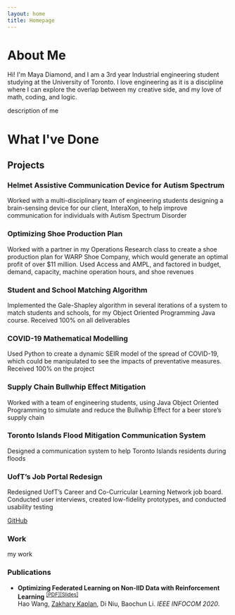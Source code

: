 ```yaml
---
layout: home
title: Homepage
---
```


# About Me

Hi! I'm Maya Diamond, and I am a 3rd year Industrial engineering student studying at the University of Toronto. I love engineering as it is a discipline where I can explore the overlap between my creative side, and my love of math, coding, and logic. 

description of me

# What I've Done

## Projects

### Helmet Assistive Communication Device for Autism Spectrum 

Worked with a multi-disciplinary team of engineering students designing a brain-sensing device for our client, InteraXon, to help improve communication for individuals with Autism Spectrum Disorder

### Optimizing Shoe Production Plan

Worked with a partner in my Operations Research class to create a shoe production plan for WARP Shoe Company, which would generate an optimal profit of over $11 million. Used Access and AMPL, and factored in budget, demand, capacity, machine operation hours, and shoe revenues

### Student and School Matching Algorithm

Implemented the Gale-Shapley algorithm in several iterations of a system to match students and schools, for my Object Oriented Programming Java course. Received 100% on all deliverables

### COVID-19 Mathematical Modelling

Used Python to create a dynamic SEIR model of the spread of COVID-19, which could be manipulated to see the impacts of preventative measures. Received 100% on the project

### Supply Chain Bullwhip Effect Mitigation

Worked with a team of engineering students, using Java Object Oriented Programming to simulate and reduce the Bullwhip Effect for a beer store’s supply chain

### Toronto Islands Flood Mitigation Communication System

Designed a communication system to help Toronto Islands residents during floods

### UofT’s Job Portal Redesign

Redesigned UofT’s Career and Co-Curricular Learning Network job board. Conducted user interviews, created low-fidelity prototypes, and conducted usability testing

[GitHub](https://github.com/zakharykaplan)


### Work

my work

### Publications

- **Optimizing Federated Learning on Non-IID Data with Reinforcement Learning** <sup>[[PDF]](./papers/infocom20.pdf)[[Slides]](./papers/infocom20-slides.pdf)</sup><br>
  Hao Wang, <ins>Zakhary Kaplan</ins>, Di Niu, Baochun Li. *IEEE INFOCOM 2020*.
